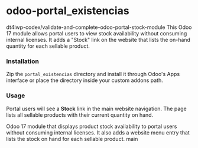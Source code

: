 # odoo-portal_existencias
dt4iwp-codex/validate-and-complete-odoo-portal-stock-module
This Odoo 17 module allows portal users to view stock availability without consuming internal licenses. It adds a "Stock" link on the website that lists the on-hand quantity for each sellable product.

### Installation

Zip the `portal_existencias` directory and install it through Odoo's Apps interface or place the directory inside your custom addons path.

### Usage

Portal users will see a **Stock** link in the main website navigation. The page lists all sellable products with their current quantity on hand.


Odoo 17 module that displays product stock availability to portal users without consuming internal licenses. It also
adds a website menu entry that lists the stock on hand for each sellable product.
main

